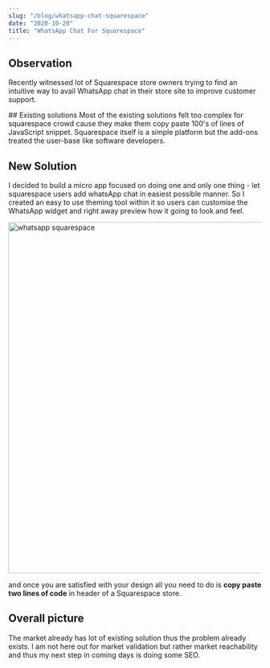 ```yaml
---
slug: "/blog/whatsapp-chat-squarespace"
date: "2020-10-20"
title: "WhatsApp Chat For Squarespace"
---
```


## Observation
Recently witnessed lot of Squarespace store owners trying to find an intuitive way to avail WhatsApp chat in their store site to improve customer support.

## Existing solutions
Most of the existing solutions felt too complex for squarespace crowd cause they make them copy paste 100's of lines of JavaScript snippet. Squarespace itself is a simple platform but the add-ons treated the user-base like software developers.

## New Solution
I decided to build a micro app focused on doing one and only one thing - let squarespace users add whatsApp chat in easiest possible manner. So I created an easy to use  theming tool within it so users can customise the WhatsApp widget and right away preview how it going to look and feel.

<img src="https://firebasestorage.googleapis.com/v0/b/squarespace-chat.appspot.com/o/images%2Fsquarespace-whatsapp-widget.jpeg?alt=media&token=3b849960-7dde-4ab7-81a3-27770d0e4ec4" alt="whatsapp squarespace" width="700"/>

and once you are satisfied with your design all you need to do is **copy paste two lines of code** in header of a Squarespace store.

## Overall picture
The market already has lot of existing solution thus the problem already exists. I am not here out for market validation but rather market reachability and thus my next step in coming days is doing some SEO.

